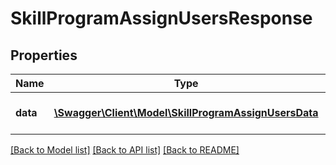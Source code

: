# SkillProgramAssignUsersResponse

## Properties
Name | Type | Description | Notes
------------ | ------------- | ------------- | -------------
**data** | [**\Swagger\Client\Model\SkillProgramAssignUsersData**](SkillProgramAssignUsersData.md) | Results of the assign process | 

[[Back to Model list]](../README.md#documentation-for-models) [[Back to API list]](../README.md#documentation-for-api-endpoints) [[Back to README]](../README.md)


